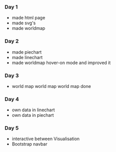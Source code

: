 ### Day 1
* made html page
* made svg's
* made worldmap

### Day 2
* made piechart
* made linechart
* made worldmap hover-on mode and improved it

### Day 3
* world map world map world map done

### Day 4
* own data in linechart
* own data in piechart

### Day 5
* interactive between Visualisation
* Bootstrap navbar
